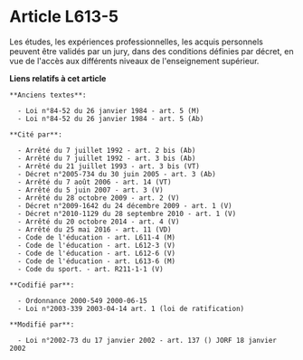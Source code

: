 # Article L613-5

Les études, les expériences professionnelles, les acquis personnels peuvent être validés par un jury, dans des conditions
définies par décret, en vue de l'accès aux différents niveaux de l'enseignement supérieur.

**Liens relatifs à cet article**

	**Anciens textes**:

	  - Loi n°84-52 du 26 janvier 1984 - art. 5 (M)
	  - Loi n°84-52 du 26 janvier 1984 - art. 5 (Ab)

	**Cité par**:

	  - Arrêté du 7 juillet 1992 - art. 2 bis (Ab)
	  - Arrêté du 7 juillet 1992 - art. 3 bis (Ab)
	  - Arrêté du 21 juillet 1993 - art. 3 bis (VT)
	  - Décret n°2005-734 du 30 juin 2005 - art. 3 (Ab)
	  - Arrêté du 7 août 2006 - art. 14 (VT)
	  - Arrêté du 5 juin 2007 - art. 3 (V)
	  - Arrêté du 28 octobre 2009 - art. 2 (V)
	  - Décret n°2009-1642 du 24 décembre 2009 - art. 1 (V)
	  - Décret n°2010-1129 du 28 septembre 2010 - art. 1 (V)
	  - Arrêté du 20 octobre 2014 - art. 4 (V)
	  - Arrêté du 25 mai 2016 - art. 11 (VD)
	  - Code de l'éducation - art. L611-4 (M)
	  - Code de l'éducation - art. L612-3 (V)
	  - Code de l'éducation - art. L612-6 (V)
	  - Code de l'éducation - art. L613-6 (M)
	  - Code du sport. - art. R211-1-1 (V)

	**Codifié par**:

	  - Ordonnance 2000-549 2000-06-15
	  - Loi n°2003-339 2003-04-14 art. 1 (loi de ratification)

	**Modifié par**:

	  - Loi n°2002-73 du 17 janvier 2002 - art. 137 () JORF 18 janvier 2002

